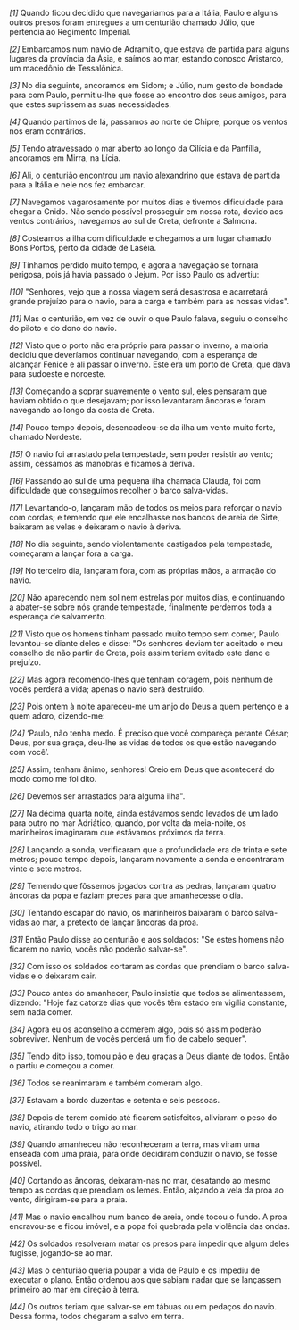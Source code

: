 *[1]* Quando ficou decidido que navegaríamos para a Itália, Paulo e alguns outros presos foram entregues a um centurião chamado Júlio, que pertencia ao Regimento Imperial.

*[2]* Embarcamos num navio de Adramítio, que estava de partida para alguns lugares da província da Ásia, e saímos ao mar, estando conosco Aristarco, um macedônio de Tessalônica.

*[3]* No dia seguinte, ancoramos em Sidom; e Júlio, num gesto de bondade para com Paulo, permitiu-lhe que fosse ao encontro dos seus amigos, para que estes suprissem as suas necessidades.

*[4]* Quando partimos de lá, passamos ao norte de Chipre, porque os ventos nos eram contrários.

*[5]* Tendo atravessado o mar aberto ao longo da Cilícia e da Panfília, ancoramos em Mirra, na Lícia.

*[6]* Ali, o centurião encontrou um navio alexandrino que estava de partida para a Itália e nele nos fez embarcar.

*[7]* Navegamos vagarosamente por muitos dias e tivemos dificuldade para chegar a Cnido. Não sendo possível prosseguir em nossa rota, devido aos ventos contrários, navegamos ao sul de Creta, defronte a Salmona.

*[8]* Costeamos a ilha com dificuldade e chegamos a um lugar chamado Bons Portos, perto da cidade de Laséia.

*[9]* Tínhamos perdido muito tempo, e agora a navegação se tornara perigosa, pois já havia passado o Jejum. Por isso Paulo os advertiu:

*[10]* "Senhores, vejo que a nossa viagem será desastrosa e acarretará grande prejuízo para o navio, para a carga e também para as nossas vidas".

*[11]* Mas o centurião, em vez de ouvir o que Paulo falava, seguiu o conselho do piloto e do dono do navio.

*[12]* Visto que o porto não era próprio para passar o inverno, a maioria decidiu que deveríamos continuar navegando, com a esperança de alcançar Fenice e ali passar o inverno. Este era um porto de Creta, que dava para sudoeste e noroeste.

*[13]* Começando a soprar suavemente o vento sul, eles pensaram que haviam obtido o que desejavam; por isso levantaram âncoras e foram navegando ao longo da costa de Creta.

*[14]* Pouco tempo depois, desencadeou-se da ilha um vento muito forte, chamado Nordeste.

*[15]* O navio foi arrastado pela tempestade, sem poder resistir ao vento; assim, cessamos as manobras e ficamos à deriva.

*[16]* Passando ao sul de uma pequena ilha chamada Clauda, foi com dificuldade que conseguimos recolher o barco salva-vidas.

*[17]* Levantando-o, lançaram mão de todos os meios para reforçar o navio com cordas; e temendo que ele encalhasse nos bancos de areia de Sirte, baixaram as velas e deixaram o navio à deriva.

*[18]* No dia seguinte, sendo violentamente castigados pela tempestade, começaram a lançar fora a carga.

*[19]* No terceiro dia, lançaram fora, com as próprias mãos, a armação do navio.

*[20]* Não aparecendo nem sol nem estrelas por muitos dias, e continuando a abater-se sobre nós grande tempestade, finalmente perdemos toda a esperança de salvamento.

*[21]* Visto que os homens tinham passado muito tempo sem comer, Paulo levantou-se diante deles e disse: "Os senhores deviam ter aceitado o meu conselho de não partir de Creta, pois assim teriam evitado este dano e prejuízo.

*[22]* Mas agora recomendo-lhes que tenham coragem, pois nenhum de vocês perderá a vida; apenas o navio será destruído.

*[23]* Pois ontem à noite apareceu-me um anjo do Deus a quem pertenço e a quem adoro, dizendo-me:

*[24]* ‘Paulo, não tenha medo. É preciso que você compareça perante César; Deus, por sua graça, deu-lhe as vidas de todos os que estão navegando com você’.

*[25]* Assim, tenham ânimo, senhores! Creio em Deus que acontecerá do modo como me foi dito.

*[26]* Devemos ser arrastados para alguma ilha".

*[27]* Na décima quarta noite, ainda estávamos sendo levados de um lado para outro no mar Adriático, quando, por volta da meia-noite, os marinheiros imaginaram que estávamos próximos da terra.

*[28]* Lançando a sonda, verificaram que a profundidade era de trinta e sete metros; pouco tempo depois, lançaram novamente a sonda e encontraram vinte e sete metros.

*[29]* Temendo que fôssemos jogados contra as pedras, lançaram quatro âncoras da popa e faziam preces para que amanhecesse o dia.

*[30]* Tentando escapar do navio, os marinheiros baixaram o barco salva-vidas ao mar, a pretexto de lançar âncoras da proa.

*[31]* Então Paulo disse ao centurião e aos soldados: "Se estes homens não ficarem no navio, vocês não poderão salvar-se".

*[32]* Com isso os soldados cortaram as cordas que prendiam o barco salva-vidas e o deixaram cair.

*[33]* Pouco antes do amanhecer, Paulo insistia que todos se alimentassem, dizendo: "Hoje faz catorze dias que vocês têm estado em vigília constante, sem nada comer.

*[34]* Agora eu os aconselho a comerem algo, pois só assim poderão sobreviver. Nenhum de vocês perderá um fio de cabelo sequer".

*[35]* Tendo dito isso, tomou pão e deu graças a Deus diante de todos. Então o partiu e começou a comer.

*[36]* Todos se reanimaram e também comeram algo.

*[37]* Estavam a bordo duzentas e setenta e seis pessoas.

*[38]* Depois de terem comido até ficarem satisfeitos, aliviaram o peso do navio, atirando todo o trigo ao mar.

*[39]* Quando amanheceu não reconheceram a terra, mas viram uma enseada com uma praia, para onde decidiram conduzir o navio, se fosse possível.

*[40]* Cortando as âncoras, deixaram-nas no mar, desatando ao mesmo tempo as cordas que prendiam os lemes. Então, alçando a vela da proa ao vento, dirigiram-se para a praia.

*[41]* Mas o navio encalhou num banco de areia, onde tocou o fundo. A proa encravou-se e ficou imóvel, e a popa foi quebrada pela violência das ondas.

*[42]* Os soldados resolveram matar os presos para impedir que algum deles fugisse, jogando-se ao mar.

*[43]* Mas o centurião queria poupar a vida de Paulo e os impediu de executar o plano. Então ordenou aos que sabiam nadar que se lançassem primeiro ao mar em direção à terra.

*[44]* Os outros teriam que salvar-se em tábuas ou em pedaços do navio. Dessa forma, todos chegaram a salvo em terra.

